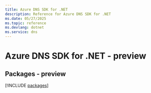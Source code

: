```yaml
---
title: Azure DNS SDK for .NET
description: Reference for Azure DNS SDK for .NET
ms.date: 05/27/2025
ms.topic: reference
ms.devlang: dotnet
ms.service: dns
---
```

# Azure DNS SDK for .NET - preview
## Packages - preview
[!INCLUDE [packages](dns-index.md)]